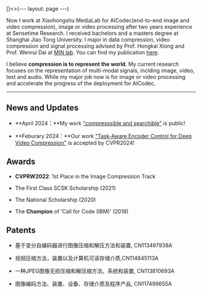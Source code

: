[]<>(---
layout: page
---)

Now I work at Xiaohongshu MediaLab for AICodec(end-to-end image and video compression), image or video processing after two years experience at Sensetime Research. I received bachelors and a masters degree at Shanghai Jiao Tong University. I major in data compression, video compression and signal processing advised by Prof. Hongkai Xiong and Prof. Wenrui Dai at [MIN lab](https://min.sjtu.edu.cn/). You can find my publication [here](https://scholar.google.com/citations?user=ua29MrwAAAAJ&hl=de).

I believe **compression is to represent the world**. My current research focuses on the representation of multi-modal signals, inclding image, video, text and audio. While my major job now is for image or video processing and accelerate the progress of the deployment for AICodec.

---

## News and Updates

- **April 2024：**My work ["compresssible and searchible"](https://arxiv.org/abs/2404.10234) is public!

- **Feburary 2024：**Our work ["Task-Aware Encoder Control for Deep Video Compression"](https://arxiv.org/abs/2404.04848) is accepted by CVPR2024!


## Awards

* **CVPRW2022**: 1st Place in the Image Compression Track

* The  First Class SCSK Scholarship (2021)

* The National Scholarship (2020)

* The **Champion** of 'Call for Code (IBM)' (2019)

## Patents

* 基于变分自编码器进行图像压缩和解压方法和装置, CN113497938A

* 视频压缩方法，装置以及计算机可读存储介质,CN114845113A

* 一种JPEG图像无损压缩和解压缩方法，系统和装置, CN113810693A

* 图像编码方法、装置、设备、存储介质及程序产品, CN117499655A
